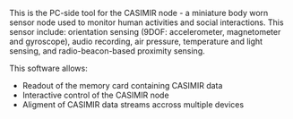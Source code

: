 This is the PC-side tool for the CASIMIR node - a miniature body worn sensor node used to monitor human activities and social interactions. This sensor include: orientation sensing (9DOF: accelerometer, magnetometer and gyroscope), audio recording, air pressure, temperature and light sensing, and radio-beacon-based proximity sensing.

This software allows:
  * Readout of the memory card containing CASIMIR data
  * Interactive control of the CASIMIR node
  * Aligment of CASIMIR data streams accross multiple devices